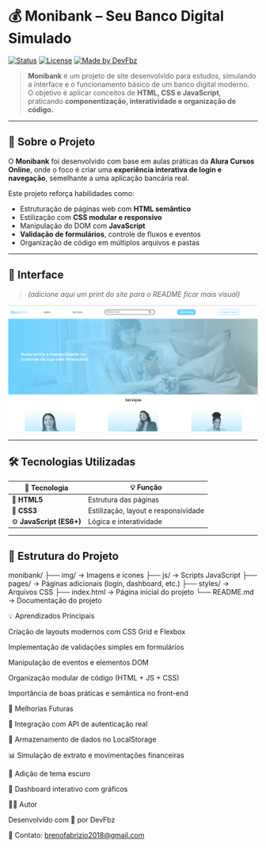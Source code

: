 # 💰 Monibank – Seu Banco Digital Simulado

[![Status](https://img.shields.io/badge/status-concluído-brightgreen)]()
[![License](https://img.shields.io/badge/license-MIT-blue)](./LICENSE)
[![Made by DevFbz](https://img.shields.io/badge/made%20by-DevFbz-8A2BE2)](https://github.com/DevFbz)

> **Monibank** é um projeto de site desenvolvido para estudos, simulando a interface e o funcionamento básico de um banco digital moderno.  
> O objetivo é aplicar conceitos de **HTML, CSS e JavaScript**, praticando **componentização, interatividade e organização de código.**

---

## 🧠 Sobre o Projeto

O **Monibank** foi desenvolvido com base em aulas práticas da **Alura Cursos Online**, onde o foco é criar uma **experiência interativa de login e navegação**, semelhante a uma aplicação bancária real.

Este projeto reforça habilidades como:
- Estruturação de páginas web com **HTML semântico**  
- Estilização com **CSS modular e responsivo**  
- Manipulação do DOM com **JavaScript**  
- **Validação de formulários**, controle de fluxos e eventos  
- Organização de código em múltiplos arquivos e pastas

---

## 🎨 Interface

> *(adicione aqui um print do site para o README ficar mais visual)*  
<img src="./img/preview-monibank.png" width="600" alt="Interface do projeto Monibank"/>

---

## 🛠️ Tecnologias Utilizadas

| 🚀 Tecnologia | 💡 Função |
|----------------|-----------|
| 🧩 **HTML5** | Estrutura das páginas |
| 🎨 **CSS3** | Estilização, layout e responsividade |
| ⚙️ **JavaScript (ES6+)** | Lógica e interatividade |

---

## 📂 Estrutura do Projeto

monibank/
├── img/ → Imagens e ícones
├── js/ → Scripts JavaScript
├── pages/ → Páginas adicionais (login, dashboard, etc.)
├── styles/ → Arquivos CSS
├── index.html → Página inicial do projeto
└── README.md → Documentação do projeto



💡 Aprendizados Principais

Criação de layouts modernos com CSS Grid e Flexbox

Implementação de validações simples em formulários

Manipulação de eventos e elementos DOM

Organização modular de código (HTML + JS + CSS)

Importância de boas práticas e semântica no front-end

🔮 Melhorias Futuras

🔐 Integração com API de autenticação real

💾 Armazenamento de dados no LocalStorage

📊 Simulação de extrato e movimentações financeiras

🌙 Adição de tema escuro

🧭 Dashboard interativo com gráficos

👨‍💻 Autor

Desenvolvido com 💜 por DevFbz

📧 Contato: brenofabrizio2018@gmail.com
